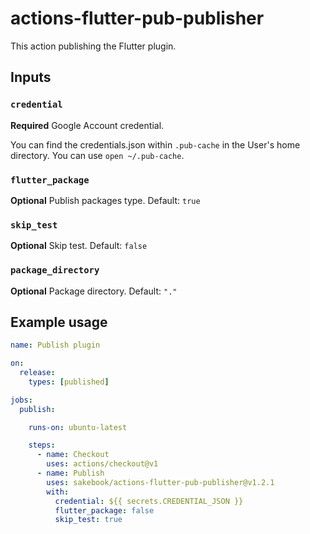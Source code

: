 # actions-flutter-pub-publisher

This action publishing the Flutter plugin.

## Inputs

### `credential`

**Required** Google Account credential.

You can find the credentials.json within `.pub-cache` in the User's home directory.
You can use `open ~/.pub-cache`.

### `flutter_package`

**Optional** Publish packages type. Default: `true`

### `skip_test`

**Optional** Skip test. Default: `false`

### `package_directory`

**Optional** Package directory. Default: `"."`

## Example usage

```yaml
name: Publish plugin

on:
  release:
    types: [published]

jobs:
  publish:

    runs-on: ubuntu-latest

    steps:
      - name: Checkout
        uses: actions/checkout@v1
      - name: Publish
        uses: sakebook/actions-flutter-pub-publisher@v1.2.1
        with:
          credential: ${{ secrets.CREDENTIAL_JSON }}
          flutter_package: false
          skip_test: true
```
